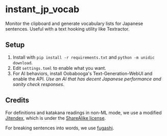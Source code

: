 # instant_jp_vocab
Monitor the clipboard and generate vocabulary lists for Japanese sentences.
Useful with a text hooking utility like Textractor.

## Setup
1. Install with `pip install -r requirements.txt` and `python -m unidic download`.
2. Edit `settings.toml` to enable what you want.
3. For AI behaviors, install Oobabooga's Text-Generation-WebUI and enable the API. *Use an AI that has decent Japanese performance and sanity check responses.*

## Credits
For definitions and katakana readings in non-ML mode, we use a modified [Jitendex](https://github.com/stephenmk/Jitendex), which is under the [ShareAlike license](https://creativecommons.org/licenses/by-sa/4.0/).

For breaking sentences into words, we use [fugashi](https://github.com/polm/fugashi).